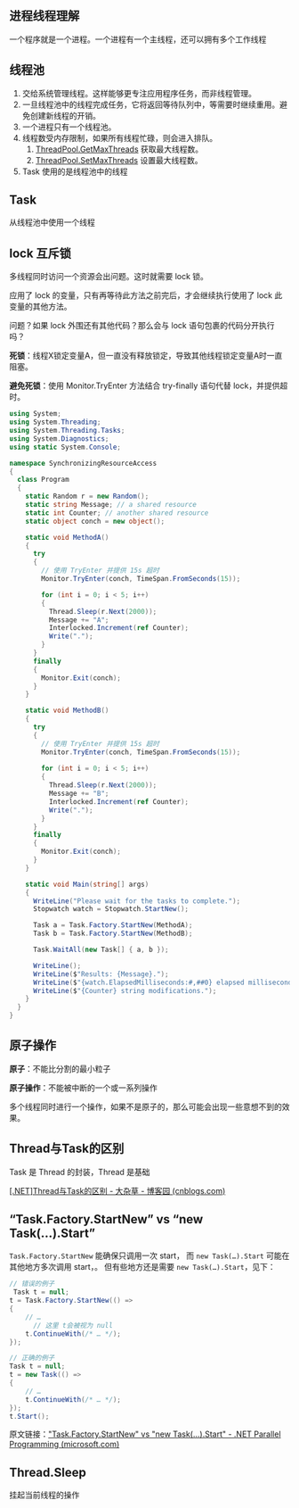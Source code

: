 
## 进程线程理解

一个程序就是一个进程。一个进程有一个主线程，还可以拥有多个工作线程

## 线程池

1. 交给系统管理线程。这样能够更专注应用程序任务，而非线程管理。
2. 一旦线程池中的线程完成任务，它将返回等待队列中，等需要时继续重用。避免创建新线程的开销。
3. 一个进程只有一个线程池。
4. 线程数受内存限制，如果所有线程忙碌，则会进入排队。 
   1. [ThreadPool.GetMaxThreads](https://learn.microsoft.com/zh-cn/dotnet/api/system.threading.threadpool.getmaxthreads?view=net-7.0) 获取最大线程数。 
   2. [ThreadPool.SetMaxThreads](https://learn.microsoft.com/zh-cn/dotnet/api/system.threading.threadpool.setmaxthreads?view=net-7.0) 设置最大线程数。
5. Task 使用的是线程池中的线程

## Task
从线程池中使用一个线程

## lock 互斥锁

多线程同时访问一个资源会出问题。这时就需要 lock 锁。

应用了 lock 的变量，只有再等待此方法之前完后，才会继续执行使用了 lock 此变量的其他方法。

问题？如果 lock 外围还有其他代码？那么会与 lock 语句包裹的代码分开执行吗？

**死锁**：线程X锁定变量A，但一直没有释放锁定，导致其他线程锁定变量A时一直阻塞。

**避免死锁**：使用 Monitor.TryEnter 方法结合 try-finally 语句代替 lock，并提供超时。


```cs
using System;
using System.Threading;
using System.Threading.Tasks;
using System.Diagnostics;
using static System.Console;

namespace SynchronizingResourceAccess
{
  class Program
  {
    static Random r = new Random();
    static string Message; // a shared resource
    static int Counter; // another shared resource
    static object conch = new object();

    static void MethodA()
    {
      try
      {
        // 使用 TryEnter 并提供 15s 超时
        Monitor.TryEnter(conch, TimeSpan.FromSeconds(15));

        for (int i = 0; i < 5; i++)
        {
          Thread.Sleep(r.Next(2000));
          Message += "A";
          Interlocked.Increment(ref Counter);
          Write(".");
        }
      }
      finally
      {
        Monitor.Exit(conch);
      }
    }

    static void MethodB()
    {
      try
      {
        // 使用 TryEnter 并提供 15s 超时
        Monitor.TryEnter(conch, TimeSpan.FromSeconds(15));
        
        for (int i = 0; i < 5; i++)
        {
          Thread.Sleep(r.Next(2000));
          Message += "B";
          Interlocked.Increment(ref Counter);
          Write(".");
        }
      }
      finally
      {
        Monitor.Exit(conch);
      }
    }

    static void Main(string[] args)
    {
      WriteLine("Please wait for the tasks to complete.");
      Stopwatch watch = Stopwatch.StartNew();

      Task a = Task.Factory.StartNew(MethodA);
      Task b = Task.Factory.StartNew(MethodB);

      Task.WaitAll(new Task[] { a, b });

      WriteLine();
      WriteLine($"Results: {Message}.");
      WriteLine($"{watch.ElapsedMilliseconds:#,##0} elapsed milliseconds.");
      WriteLine($"{Counter} string modifications.");
    }
  }
}
```

## 原子操作

**原子**：不能比分割的最小粒子

**原子操作**：不能被中断的一个或一系列操作

多个线程同时进行一个操作，如果不是原子的，那么可能会出现一些意想不到的效果。



## Thread与Task的区别

Task 是 Thread 的封装，Thread 是基础

[[.NET]Thread与Task的区别 - 大杂草 - 博客园 (cnblogs.com)](https://www.cnblogs.com/liang24/p/13785480.html)

## “Task.Factory.StartNew” vs “new Task(…).Start”

`Task.Factory.StartNew` 能确保只调用一次 start，
而 `new Task(…).Start` 可能在其他地方多次调用 start，。
但有些地方还是需要 `new Task(…).Start`，见下：

```cs
// 错误的例子
 Task t = null;
t = Task.Factory.StartNew(() =>
{
    // …
      // 这里 t会被视为 null
    t.ContinueWith(/* … */);
});

// 正确的例子
Task t = null;
t = new Task(() =>
{
    // …
    t.ContinueWith(/* … */);
});
t.Start();
```

原文链接：["Task.Factory.StartNew" vs "new Task(...).Start" - .NET Parallel Programming (microsoft.com)](https://devblogs.microsoft.com/pfxteam/task-factory-startnew-vs-new-task-start/)


## Thread.Sleep

挂起当前线程的操作




